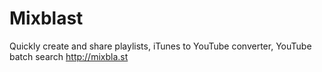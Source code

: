 Mixblast 
========
Quickly create and share playlists, iTunes to YouTube converter, YouTube batch search
http://mixbla.st
